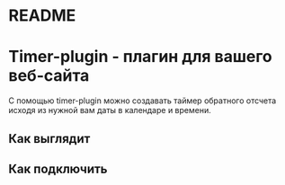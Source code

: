# README #

# Timer-plugin - плагин для вашего веб-сайта

С помощью timer-plugin можно создавать таймер обратного отсчета исходя из нужной вам даты в календаре и времени.

## Как выглядит



## Как подключить
